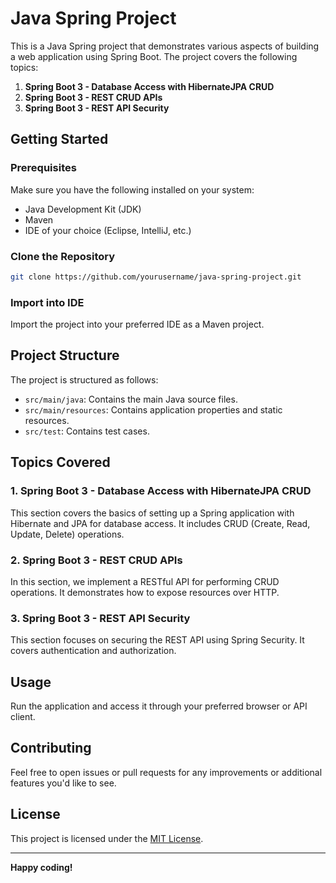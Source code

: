 # Java Spring Project

This is a Java Spring project that demonstrates various aspects of building a web application using Spring Boot. The project covers the following topics:

1. **Spring Boot 3 - Database Access with HibernateJPA CRUD**
2. **Spring Boot 3 - REST CRUD APIs**
3. **Spring Boot 3 - REST API Security**

## Getting Started

### Prerequisites

Make sure you have the following installed on your system:

- Java Development Kit (JDK)
- Maven
- IDE of your choice (Eclipse, IntelliJ, etc.)

### Clone the Repository

```bash
git clone https://github.com/yourusername/java-spring-project.git
```

### Import into IDE

Import the project into your preferred IDE as a Maven project.

## Project Structure

The project is structured as follows:

- `src/main/java`: Contains the main Java source files.
- `src/main/resources`: Contains application properties and static resources.
- `src/test`: Contains test cases.

## Topics Covered

### 1. Spring Boot 3 - Database Access with HibernateJPA CRUD

This section covers the basics of setting up a Spring application with Hibernate and JPA for database access. It includes CRUD (Create, Read, Update, Delete) operations.

### 2. Spring Boot 3 - REST CRUD APIs

In this section, we implement a RESTful API for performing CRUD operations. It demonstrates how to expose resources over HTTP.

### 3. Spring Boot 3 - REST API Security

This section focuses on securing the REST API using Spring Security. It covers authentication and authorization.

## Usage

Run the application and access it through your preferred browser or API client.

## Contributing

Feel free to open issues or pull requests for any improvements or additional features you'd like to see.

## License

This project is licensed under the [MIT License](LICENSE).

---

**Happy coding!**
